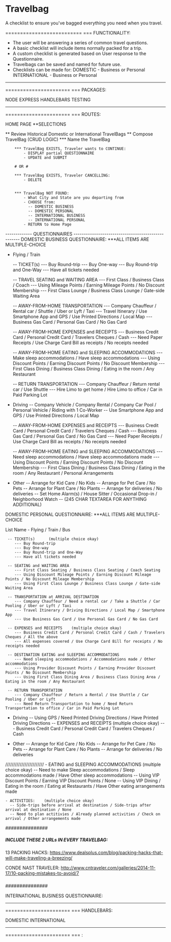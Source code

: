 # Travelbag
A checklist to ensure you've bagged everything you need when you travel.


==========================
===  FUNCTIONALITY:

   * The user will be answering a series of common travel questions.
   * A basic checklist will include items normally packed for a trip.
   * A custom checklist is generated based on User response to the Questionnaire.
   * Travelbags can be saved and named for future use.
   * Checklists can be made for:
       DOMESTIC - Business or Personal
       INTERNATIONAL - Business or Personal


**********************
======================
===  PACKAGES:

NODE
EXPRESS
HANDLEBARS
TESTING


**********************
======================
===  ROUTES:

HOME PAGE
**SELECTIONS

  ** Review Historical Domestic or International TravelBags
  ** Compose TravelBag  (CRUD LOGIC)
     *** Name the TravelBag

        *** TravelBag EXISTS, Traveler wants to CONTINUE:
            - DISPLAY partial QUESTIONNAIRE
            - UPDATE and SUBMIT

        # OR #

        *** TravelBag EXISTS, Traveler CANCELLING:
            - DELETE


        *** TravelBag NOT FOUND:
            - What City and State are you departing from
            - CHOOSE from:
              -- DOMESTIC BUSINESS
              -- DOMESTIC PERSONAL
              -- INTERNATIONAL BUSINESS
              -- INTERNATIONAL PERSONAL
            - RETURN to Home Page


------------- QUESTIONNAIRES ---------------------------------------------------
DOMESTIC BUSINESS QUESTIONNAIRE:  ***ALL ITEMS ARE MULTIPLE-CHOICE

   - Flying / Train

     -- TICKET(s)
        --- Buy Round-trip
        --- Buy One-way
        --- Buy Round-trip and One-Way
        --- Have all tickets needed

     -- TRAVEL SEATING and WAITING AREA
        --- First Class / Business Class / Coach
        --- Using Mileage Points / Earning Mileage Points / No Discount Membership
        --- First Class Lounge / Business Class Lounge / Gate-side Waiting Area

     -- AWAY-FROM-HOME TRANSPORTATION
        --- Company Chauffeur / Rental car / Shuttle / Uber or Lyft / Taxi
        --- Travel Itinerary / Use Smartphone App and GPS / Use Printed Directions / Local Map
        --- Business Gas Card / Personal Gas Card / No Gas Card

     -- AWAY-FROM-HOME EXPENSES and RECEIPTS
        --- Business Credit Card / Personal Credit Card / Travelers Cheques / Cash
        --- Need Paper Receipts / Use Charge Card Bill as receipts / No receipts needed

     -- AWAY-FROM-HOME EATING and SLEEPING ACCOMMODATIONS
        --- Make sleep accommodations / Have sleep accommodations
        --- Using Discount Points / Earning Discount Points / No Discount Membership
        --- First Class Dining / Business Class Dining / Eating in the room / Any Restaurant

     -- RETURN TRANSPORTATION
        --- Company Chauffeur / Return rental car / Use Shuttle
        --- Hire Limo to get home / Hire Limo to office / Car in Paid Parking Lot


   - Driving
     -- Company Vehicle / Company Rental / Company Car Pool / Personal Vehicle / Riding with 1 Co-Worker
     -- Use Smartphone App and GPS / Use Printed Directions / Local Map

     -- AWAY-FROM-HOME EXPENSES and RECEIPTS
        --- Business Credit Card / Personal Credit Card / Travelers Cheques / Cash
        --- Business Gas Card / Personal Gas Card / No Gas Card
        --- Need Paper Receipts / Use Charge Card Bill as receipts / No receipts needed

     -- AWAY-FROM-HOME EATING and SLEEPING ACCOMMODATIONS
        --- Need sleep accommodations / Have sleep accommodations made
        --- Using Discount Points / Earning Discount Points / No Discount Membership
        --- First Class Dining / Business Class Dining / Eating in the room / Any Restaurant / Personal Arrangements


   - Other
     -- Arrange for Kid Care / No Kids
     -- Arrange for Pet Care / No Pets
     -- Arrange for Plant Care / No Plants
     -- Arrange for deliveries / No deliveries
     -- Set Home Alarm(s) / House Sitter / Occasional Drop-in / Neighborhood Watch
     -- (245 CHAR TEXTAREA FOR ANYTHING ADDITIONAL)


DOMESTIC PERSONAL QUESTIONNAIRE:   ***ALL ITEMS ARE MULTIPLE-CHOICE
  <div class="form-group row">
            <label for="name">List Name </label>
- Flying / Train / Bus

     -- TICKET(s)      (multiple choice okay)
        --- Buy Round-trip
        --- Buy One-way
        --- Buy Round-trip and One-Way
        --- Have all tickets needed

     -- SEATING and WAITING AREA
        --- First Class Seating / Business Class Seating / Coach Seating
        --- Using Discount Mileage Points / Earning Discount Mileage Points / No Discount Mileage Membership
        --- Using First Class Lounge / Business Class Lounge / Gate-side Waiting Area

     -- TRANSPORTATION at ARRIVAL DESTINATION
        --- Company Chauffeur / Need a rental car / Take a Shuttle / Car Pooling / Uber or Lyft / Taxi
        --- Travel Itinerary / Driving Directions / Local Map / Smartphone App
        --- Use Business Gas Card / Use Personal Gas Card / No Gas Card

     -- EXPENSES and RECEIPTS    (multiple choice okay)
        --- Business Credit Card / Personal Credit Card / Cash / Travelers Cheques / All the above
        --- All expenses covered / Use Charge Card Bill for receipts / No receipts needed

     -- DESTINATION EATING and SLEEPING ACCOMMODATIONS
        --- Need sleeping accommodations / Accommodations made / Other accommodations
        --- Using Provider Discount Points / Earning Provider Discount Points / No Discount Membership
        --- Using First Class Dining Area / Business Class Dining Area / Eating in the room / Any Restaurant

     -- RETURN TRANSPORTATION
        --- Company Chauffeur / Return a Rental / Use Shuttle / Car Pooling / Uber or Lyft
        --- Need Return Transportation to home / Need Return Transportation to office / Car in Paid Parking Lot


   - Driving
     -- Using GPS / Need Printed Driving Directions / Have Printed Driving Directions
     -- EXPENSES and RECEIPTS    (multiple choice okay)
        --- Business Credit Card / Personal Credit Card  / Travelers Cheques / Cash




   - Other
     -- Arrange for Kid Care / No Kids
     -- Arrange for Pet Care / No Pets
     -- Arrange for Plant Care / No Plants
     -- Arrange for deliveries / No deliveries


////////////////////////
    - EATING and SLEEPING ACCOMMODATIONS   (multiple choice okay)
      -- Need to make Sleep accommodations / Sleep accommodations made / Have Other sleep accommodations
      -- Using VIP Discount Points / Earning VIP Discount Points / None
      -- Using VIP Dining / Eating in the room / Eating at Restaurants / Have Other eating arrangements made


    - ACTIVITIES:    (multiple choice okay)
      -- Side-trips before arrival at destination / Side-trips after arrival at destination / None
      -- Need to plan actitivies / Already planned activities / Check on arrival / Other arrangements made

###############
##### INCLUDE  THESE 2 URLs IN EVERY TRAVELBAG:

   13 PACKING HACKS: https://www.dealsplus.com/blog/packing-hacks-that-will-make-traveling-a-breezing/

   CONDE NAST TRAVELER: http://www.cntraveler.com/galleries/2014-11-17/10-packing-mistakes-to-avoid/7

#####
###############













INTERNATIONAL BUSINESS QUESTIONNAIRE:


**********************
======================
===  HANDLEBARS:

DOMESTIC
INTERNATIONAL

**********************
======================
===  :

